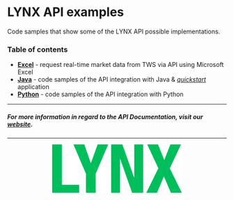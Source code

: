 # LYNX API examples

Code samples that show some of the LYNX API possible implementations.  



### Table of contents
- [**Excel**](https://github.com/lynxbroker/API-examples/tree/master/Excel) - request real-time market data from TWS via API using Microsoft Excel
- [**Java**](https://github.com/lynxbroker/API-examples/tree/master/Java) - code samples of the API integration with Java & [*quickstart*](https://github.com/lynxbroker/API-examples/tree/master/Java/quickstart) application
- [**Python**](https://github.com/lynxbroker/API-examples/tree/master/Python) - code samples of the API integration with Python



---
##### For more information in regard to the API Documentation, visit our [website](https://api.lynx.academy).

---



<p align="center">
  <img src="Java/place_order/images/logo_cover.svg">
</p>
